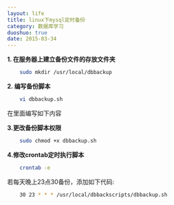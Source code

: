 ```yaml
---
layout: life
title: linux下mysql定时备份
category: 数据库学习
duoshuo: true
date: 2015-03-34
---
```



<!-- more -->


**1. 在服务器上建立备份文件的存放文件夹**

```sh
	sudo mkdir /usr/local/dbbackup
```

**2. 编写备份脚本**

```sh
	vi dbbackup.sh 
```

在里面编写如下内容


**3.更改备份脚本权限**


```sh
	sudo chmod +x dbbackup.sh 
```


**4.修改crontab定时执行脚本**


```sh
	crontab -e 
```


若每天晚上23点30备份，添加如下代码:


```sh
	30 23 * * * /usr/local/dbbackscripts/dbbackup.sh
```





